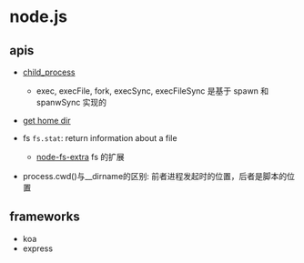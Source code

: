# node.js

## apis

* [child_process](https://nodejs.org/api/child_process.html)
  * exec, execFile, fork, execSync, execFileSync 是基于 spawn 和 spanwSync 实现的
* [get home dir](https://nodejs.org/api/os.html#os_os_homedir)

* fs
  `fs.stat`: return information about a file
  * [node-fs-extra](https://github.com/jprichardson/node-fs-extra) fs 的扩展

* process.cwd()与__dirname的区别: 前者进程发起时的位置，后者是脚本的位置

## frameworks

* koa
* express